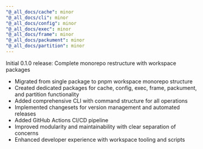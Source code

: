 ```yaml
---
"@_all_docs/cache": minor
"@_all_docs/cli": minor
"@_all_docs/config": minor
"@_all_docs/exec": minor
"@_all_docs/frame": minor
"@_all_docs/packument": minor
"@_all_docs/partition": minor
---
```


Initial 0.1.0 release: Complete monorepo restructure with workspace packages

- Migrated from single package to pnpm workspace monorepo structure
- Created dedicated packages for cache, config, exec, frame, packument, and partition functionality
- Added comprehensive CLI with command structure for all operations
- Implemented changesets for version management and automated releases
- Added GitHub Actions CI/CD pipeline
- Improved modularity and maintainability with clear separation of concerns
- Enhanced developer experience with workspace tooling and scripts